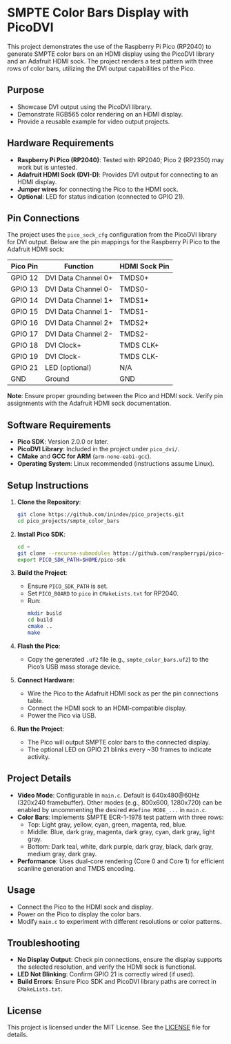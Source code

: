 # SMPTE Color Bars Display with PicoDVI

This project demonstrates the use of the Raspberry Pi Pico (RP2040) to generate SMPTE color bars on an HDMI display using the PicoDVI library and an Adafruit HDMI sock. The project renders a test pattern with three rows of color bars, utilizing the DVI output capabilities of the Pico.

## Purpose
- Showcase DVI output using the PicoDVI library.
- Demonstrate RGB565 color rendering on an HDMI display.
- Provide a reusable example for video output projects.

## Hardware Requirements
- **Raspberry Pi Pico (RP2040)**: Tested with RP2040; Pico 2 (RP2350) may work but is untested.
- **Adafruit HDMI Sock (DVI-D)**: Provides DVI output for connecting to an HDMI display.
- **Jumper wires** for connecting the Pico to the HDMI sock.
- **Optional**: LED for status indication (connected to GPIO 21).

## Pin Connections
The project uses the `pico_sock_cfg` configuration from the PicoDVI library for DVI output. Below are the pin mappings for the Raspberry Pi Pico to the Adafruit HDMI sock:

| Pico Pin | Function         | HDMI Sock Pin |
|----------|------------------|---------------|
| GPIO 12  | DVI Data Channel 0+ | TMDS0+       |
| GPIO 13  | DVI Data Channel 0- | TMDS0-       |
| GPIO 14  | DVI Data Channel 1+ | TMDS1+       |
| GPIO 15  | DVI Data Channel 1- | TMDS1-       |
| GPIO 16  | DVI Data Channel 2+ | TMDS2+       |
| GPIO 17  | DVI Data Channel 2- | TMDS2-       |
| GPIO 18  | DVI Clock+       | TMDS CLK+    |
| GPIO 19  | DVI Clock-       | TMDS CLK-    |
| GPIO 21  | LED (optional)   | N/A          |
| GND      | Ground           | GND          |

**Note**: Ensure proper grounding between the Pico and HDMI sock. Verify pin assignments with the Adafruit HDMI sock documentation.

## Software Requirements
- **Pico SDK**: Version 2.0.0 or later.
- **PicoDVI Library**: Included in the project under `pico_dvi/`.
- **CMake** and **GCC for ARM** (`arm-none-eabi-gcc`).
- **Operating System**: Linux recommended (instructions assume Linux).

## Setup Instructions
1. **Clone the Repository**:
   ```bash
   git clone https://github.com/inindev/pico_projects.git
   cd pico_projects/smpte_color_bars
   ```

2. **Install Pico SDK**:
   ```bash
   cd ~
   git clone --recurse-submodules https://github.com/raspberrypi/pico-sdk.git
   export PICO_SDK_PATH=$HOME/pico-sdk
   ```

3. **Build the Project**:
   - Ensure `PICO_SDK_PATH` is set.
   - Set `PICO_BOARD` to `pico` in `CMakeLists.txt` for RP2040.
   - Run:
     ```bash
     mkdir build
     cd build
     cmake ..
     make
     ```

4. **Flash the Pico**:
   - Copy the generated `.uf2` file (e.g., `smpte_color_bars.uf2`) to the Pico’s USB mass storage device.

5. **Connect Hardware**:
   - Wire the Pico to the Adafruit HDMI sock as per the pin connections table.
   - Connect the HDMI sock to an HDMI-compatible display.
   - Power the Pico via USB.

6. **Run the Project**:
   - The Pico will output SMPTE color bars to the connected display.
   - The optional LED on GPIO 21 blinks every ~30 frames to indicate activity.

## Project Details
- **Video Mode**: Configurable in `main.c`. Default is 640x480@60Hz (320x240 framebuffer). Other modes (e.g., 800x600, 1280x720) can be enabled by uncommenting the desired `#define MODE_...` in `main.c`.
- **Color Bars**: Implements SMPTE ECR-1-1978 test pattern with three rows:
  - Top: Light gray, yellow, cyan, green, magenta, red, blue.
  - Middle: Blue, dark gray, magenta, dark gray, cyan, dark gray, light gray.
  - Bottom: Dark teal, white, dark purple, dark gray, black, dark gray, medium gray, dark gray.
- **Performance**: Uses dual-core rendering (Core 0 and Core 1) for efficient scanline generation and TMDS encoding.

## Usage
- Connect the Pico to the HDMI sock and display.
- Power on the Pico to display the color bars.
- Modify `main.c` to experiment with different resolutions or color patterns.

## Troubleshooting
- **No Display Output**: Check pin connections, ensure the display supports the selected resolution, and verify the HDMI sock is functional.
- **LED Not Blinking**: Confirm GPIO 21 is correctly wired (if used).
- **Build Errors**: Ensure Pico SDK and PicoDVI library paths are correct in `CMakeLists.txt`.

## License
This project is licensed under the MIT License. See the [LICENSE](../../LICENSE) file for details.
